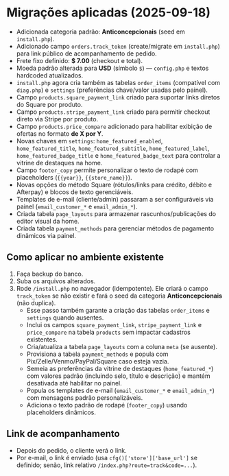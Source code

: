 
# Migrações aplicadas (2025-09-18)
- Adicionada categoria padrão: **Anticoncepcionais** (seed em `install.php`).
- Adicionado campo `orders.track_token` (create/migrate em `install.php`) para link público de acompanhamento de pedido.
- Frete fixo definido: **$ 7.00** (checkout e total).
- Moeda padrão alterada para **USD** (símbolo `$`) — `config.php` e textos hardcoded atualizados.
- `install.php` agora cria também as tabelas `order_items` (compatível com `diag.php`) e `settings` (preferências chave/valor usadas pelo painel).
- Campo `products.square_payment_link` criado para suportar links diretos do Square por produto.
- Campo `products.stripe_payment_link` criado para permitir checkout direto via Stripe por produto.
- Campo `products.price_compare` adicionado para habilitar exibição de ofertas no formato **de X por Y**.
- Novas chaves em `settings`: `home_featured_enabled`, `home_featured_title`, `home_featured_subtitle`, `home_featured_label`, `home_featured_badge_title` e `home_featured_badge_text` para controlar a vitrine de destaques na home.
- Campo `footer_copy` permite personalizar o texto de rodapé com placeholders (`{{year}}`, `{{store_name}}`).
- Novas opções do método Square (rótulos/links para crédito, débito e Afterpay) e blocos de texto gerenciáveis.
- Templates de e-mail (cliente/admin) passaram a ser configuráveis via painel (`email_customer_*` e `email_admin_*`).
- Criada tabela `page_layouts` para armazenar rascunhos/publicações do editor visual da home.
- Criada tabela `payment_methods` para gerenciar métodos de pagamento dinâmicos via painel.

## Como aplicar no ambiente existente
1. Faça backup do banco.
2. Suba os arquivos alterados.
3. Rode `/install.php` no navegador (idempotente). Ele criará o campo `track_token` se não existir e fará o seed da categoria **Anticoncepcionais** (não duplica).
   - Esse passo também garante a criação das tabelas `order_items` e `settings` quando ausentes.
   - Inclui os campos `square_payment_link`, `stripe_payment_link` e `price_compare` na tabela `products` sem impactar cadastros existentes.
   - Cria/atualiza a tabela `page_layouts` com a coluna `meta` (se ausente).
   - Provisiona a tabela `payment_methods` e popula com Pix/Zelle/Venmo/PayPal/Square caso esteja vazia.
   - Semeia as preferências da vitrine de destaques (`home_featured_*`) com valores padrão (incluindo selo, título e descrição) e mantém desativada até habilitar no painel.
   - Popula os templates de e-mail (`email_customer_*` e `email_admin_*`) com mensagens padrão personalizáveis.
   - Adiciona o texto padrão de rodapé (`footer_copy`) usando placeholders dinâmicos.

## Link de acompanhamento
- Depois do pedido, o cliente verá o link.
- Por e-mail, o link é enviado (usa `cfg()['store']['base_url']` se definido; senão, link relativo `/index.php?route=track&code=...`).
